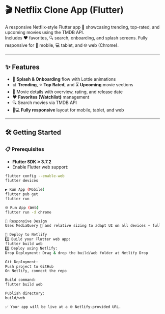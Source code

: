 # 🎬 Netflix Clone App (Flutter)

A responsive Netflix-style Flutter app 🎥 showcasing trending, top-rated, and upcoming movies using the TMDB API.  
Includes ❤️ favorites, 🔍 search, onboarding, and splash screens. Fully responsive for 📱 mobile, 💻 tablet, and 🌐 web (Chrome).

---

## ✨ Features
- 🚀 **Splash & Onboarding** flow with Lottie animations  
- 📊 **Trending**, ⭐ **Top Rated**, and ⏳ **Upcoming** movie sections  
- 🎯 Movie details with overview, rating, and release date  
- ❤️ **Favorites (Watchlist)** management  
- 🔍 Search movies via TMDB API  
- 📱💻 **Fully responsive** layout for mobile, tablet, and web  

---

## 🛠 Getting Started

### 📋 Prerequisites
- **Flutter SDK ≥ 3.7.2**  
- Enable Flutter web support:  
```bash
flutter config --enable-web
flutter devices

▶ Run App (Mobile)
flutter pub get
flutter run

🌐 Run App (Web)
flutter run -d chrome

📏 Responsive Design
Uses MediaQuery 📐 and relative sizing to adapt UI on all devices — fully responsive and optimized for Chrome/web.

🚀 Deploy to Netlify
1️⃣ Build your Flutter web app:
flutter build web
2️⃣ Deploy using Netlify:
Drop Deployment: Drag & drop the build/web folder at Netlify Drop

Git Deployment:
Push project to GitHub
On Netlify, connect the repo

Build command:
flutter build web

Publish directory:
build/web

✅ Your app will be live at a 🌐 Netlify-provided URL.



